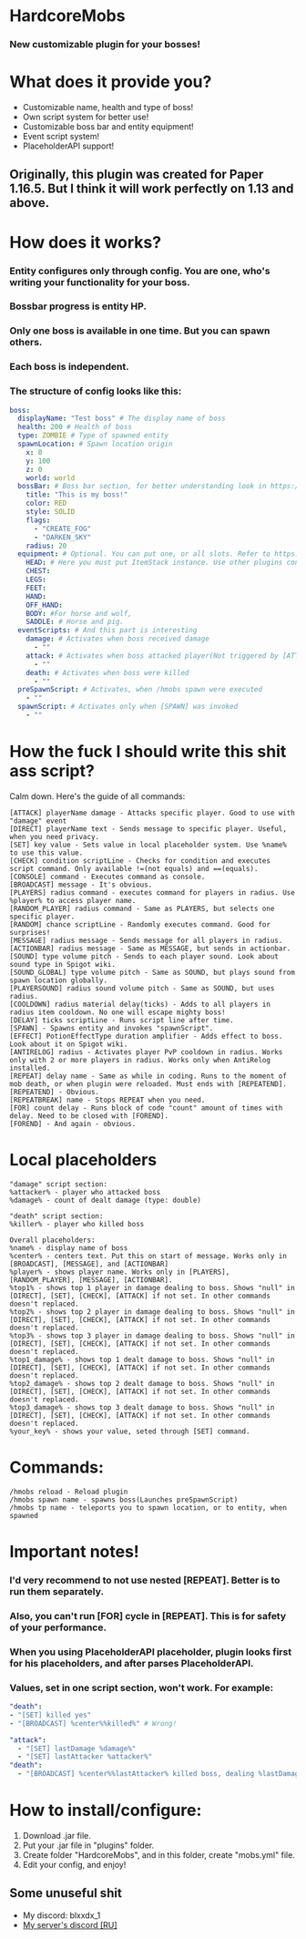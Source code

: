 # HardcoreMobs
### New customizable plugin for your bosses!

# What does it provide you?
- Customizable name, health and type of boss!
- Own script system for better use!
- Customizable boss bar and entity equipment!
- Event script system!
- PlaceholderAPI support!
## Originally, this plugin was created for Paper 1.16.5. But I think it will work perfectly on 1.13 and above.

# How does it works?
### Entity configures only through config. You are one, who's writing your functionality for your boss.
### Bossbar progress is entity HP.
### Only one boss is available in one time. But you can spawn others.
### Each boss is independent.
### The structure of config looks like this:
```yaml
boss:
  displayName: "Test boss" # The display name of boss
  health: 200 # Health of boss
  type: ZOMBIE # Type of spawned entity
  spawnLocation: # Spawn location origin
    x: 0
    y: 100
    z: 0
    world: world
  bossBar: # Boss bar section, for better understanding look in https://hub.spigotmc.org/javadocs/spigot/org/bukkit/boss/BossBar.html
    title: "This is my boss!"
    color: RED 
    style: SOLID
    flags:
      - "CREATE_FOG"
      - "DARKEN_SKY"
    radius: 20
  equipment: # Optional. You can put one, or all slots. Refer to https://hub.spigotmc.org/javadocs/spigot/org/bukkit/inventory/EquipmentSlot.html
    HEAD: # Here you must put ItemStack instance. Use other plugins config for this.
    CHEST:
    LEGS:
    FEET:
    HAND:
    OFF_HAND:
    BODY: #For horse and wolf,
    SADDLE: # Horse and pig.
  eventScripts: # And this part is interesting
    damage: # Activates when boss received damage
      - ""
    attack: # Activates when boss attacked player(Not triggered by [ATTACK])
      - ""
    death: # Activates when boss were killed
      - ""
  preSpawnScript: # Activates, when /hmobs spawn were executed
    - ""
  spawnScript: # Activates only when [SPAWN] was invoked
    - ""
```

# How the fuck I should write this shit ass script?
Calm down. Here's the guide of all commands:
```
[ATTACK] playerName damage - Attacks specific player. Good to use with "damage" event
[DIRECT] playerName text - Sends message to specific player. Useful, when you need privacy.
[SET] key value - Sets value in local placeholder system. Use %name% to use this value.
[CHECK] condition scriptLine - Checks for condition and executes script command. Only available !=(not equals) and ==(equals).
[CONSOLE] command - Executes command as console.
[BROADCAST] message - It's obvious.
[PLAYERS] radius command - executes command for players in radius. Use %player% to access player name.
[RANDOM_PLAYER] radius command - Same as PLAYERS, but selects one specific player.
[RANDOM] chance scriptLine - Randomly executes command. Good for surprises!
[MESSAGE] radius message - Sends message for all players in radius.
[ACTIONBAR] radius message - Same as MESSAGE, but sends in actionbar.
[SOUND] type volume pitch - Sends to each player sound. Look about sound type in Spigot wiki.
[SOUND_GLOBAL] type volume pitch - Same as SOUND, but plays sound from spawn location globally.
[PLAYERSOUND] radius sound volume pitch - Same as SOUND, but uses radius.
[COOLDOWN] radius material delay(ticks) - Adds to all players in radius item cooldown. No one will escape mighty boss!
[DELAY] ticks scriptLine - Runs script line after time.
[SPAWN] - Spawns entity and invokes "spawnScript".
[EFFECT] PotionEffectType duration amplifier - Adds effect to boss. Look about it on Spigot wiki.
[ANTIRELOG] radius - Activates player PvP cooldown in radius. Works only with 2 or more players in radius. Works only when AntiRelog installed.
[REPEAT] delay name - Same as while in coding. Runs to the moment of mob death, or when plugin were reloaded. Must ends with [REPEATEND].
[REPEATEND] - Obvious.
[REPEATBREAK] name - Stops REPEAT when you need.
[FOR] count delay - Runs block of code "count" amount of times with delay. Need to be closed with [FOREND].
[FOREND] - And again - obvious.
```
# Local placeholders
```
"damage" script section:
%attacker% - player who attacked boss
%damage% - count of dealt damage (type: double)

"death" script section:
%killer% - player who killed boss

Overall placeholders:
%name% - display name of boss
%center% - centers text. Put this on start of message. Works only in [BROADCAST], [MESSAGE], and [ACTIONBAR]
%player% - shows player name. Works only in [PLAYERS], [RANDOM_PLAYER], [MESSAGE], [ACTIONBAR].
%top1% - shows top 1 player in damage dealing to boss. Shows "null" in [DIRECT], [SET], [CHECK], [ATTACK] if not set. In other commands doesn't replaced.
%top2% - shows top 2 player in damage dealing to boss. Shows "null" in [DIRECT], [SET], [CHECK], [ATTACK] if not set. In other commands doesn't replaced.
%top3% - shows top 3 player in damage dealing to boss. Shows "null" in [DIRECT], [SET], [CHECK], [ATTACK] if not set. In other commands doesn't replaced.
%top1_damage% - shows top 1 dealt damage to boss. Shows "null" in [DIRECT], [SET], [CHECK], [ATTACK] if not set. In other commands doesn't replaced.
%top2_damage% - shows top 2 dealt damage to boss. Shows "null" in [DIRECT], [SET], [CHECK], [ATTACK] if not set. In other commands doesn't replaced.
%top3_damage% - shows top 3 dealt damage to boss. Shows "null" in [DIRECT], [SET], [CHECK], [ATTACK] if not set. In other commands doesn't replaced.
%your_key% - shows your value, seted through [SET] command.
```
# Commands:
```
/hmobs reload - Reload plugin
/hmobs spawn name - spawns boss(Launches preSpawnScript)
/hmobs tp name - teleports you to spawn location, or to entity, when spawned
```
# Important notes!
### I'd very recommend to not use nested [REPEAT]. Better is to run them separately.
### Also, you can't run [FOR] cycle in [REPEAT]. This is for safety of your performance.
### When you using PlaceholderAPI placeholder, plugin looks first for his placeholders, and after parses PlaceholderAPI.
### Values, set in one script section, won't work. For example:
```yaml
"death":
- "[SET] killed yes"
- "[BROADCAST] %center%%killed%" # Wrong!
```
```yaml
"attack":
  - "[SET] lastDamage %damage%"
  - "[SET] lastAttacker %attacker%"
"death":
  - "[BROADCAST] %center%%lastAttacker% killed boss, dealing %lastDamage% damage!" # Not perfect, but great example!
```

# How to install/configure:
1. Download .jar file.
2. Put your .jar file in "plugins" folder.
3. Create folder "HardcoreMobs", and in this folder, create "mobs.yml" file.
4. Edit your config, and enjoy!

## Some unuseful shit
- My discord: blxxdx_1
- [My server's discord [RU]](https://discord.gg/56A4nTEZR7)
